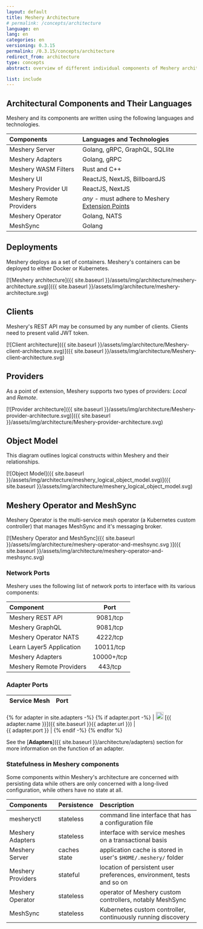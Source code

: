```yaml
---
layout: default
title: Meshery Architecture
# permalink: /concepts/architecture
language: en
lang: en
categories: en
versioning: 0.3.15
permalink: /0.3.15/concepts/architecture
redirect_from: architecture
type: concepts
abstract: overview of different individual components of Meshery architecture and how they interact as a system.

list: include
---
```


## Architectural Components and Their Languages

Meshery and its components are written using the following languages and technologies.

| Components               | Languages and Technologies                                                        |
| :----------------------- | :-------------------------------------------------------------------------------- |
| Meshery Server           | Golang, gRPC, GraphQL, SQLlite                                                    |
| Meshery Adapters         | Golang, gRPC                                                                      |
| Meshery WASM Filters     | Rust and C++                                                                      |
| Meshery UI               | ReactJS, NextJS, BillboardJS                                                      |
| Meshery Provider UI      | ReactJS, NextJS                                                                   |
| Meshery Remote Providers | _any_ - must adhere to Meshery [Extension Points]({{site.baseurl}}/extensibility}}) |
| Meshery Operator         | Golang, NATS                                                                      |
| MeshSync                 | Golang                                                                            |

## Deployments

Meshery deploys as a set of containers. Meshery's containers can be deployed to either Docker or Kubernetes.

[![Meshery architecture]({{ site.baseurl }}/assets/img/architecture/meshery-architecture.svg)]({{ site.baseurl }}/assets/img/architecture/meshery-architecture.svg)

## Clients

Meshery's REST API may be consumed by any number of clients. Clients need to present valid JWT token.

[![Client architecture]({{ site.baseurl }}/assets/img/architecture/Meshery-client-architecture.svg)]({{ site.baseurl }}/assets/img/architecture/Meshery-client-architecture.svg)

## Providers

As a point of extension, Meshery supports two types of providers: _Local_ and _Remote_.

[![Provider architecture]({{ site.baseurl }}/assets/img/architecture/Meshery-provider-architecture.svg)]({{ site.baseurl }}/assets/img/architecture/Meshery-provider-architecture.svg)

## Object Model

This diagram outlines logical constructs within Meshery and their relationships.

[![Object Model]({{ site.baseurl }}/assets/img/architecture/meshery_logical_object_model.svg)]({{ site.baseurl }}/assets/img/architecture/meshery_logical_object_model.svg)

## Meshery Operator and MeshSync
Meshery Operator is the multi-service mesh operator (a Kubernetes custom controller) that manages MeshSync and it's messaging broker.

[![Meshery Operator and MeshSync]({{ site.baseurl }}/assets/img/architecture/meshery-operator-and-meshsync.svg
)]({{ site.baseurl }}/assets/img/architecture/meshery-operator-and-meshsync.svg)

### **Network Ports**

Meshery uses the following list of network ports to interface with its various components:

| Component                |    Port    |
| :----------------------- | :--------: |
| Meshery REST API         |  9081/tcp  |
| Meshery GraphQL          |  9081/tcp  |
| Meshery Operator NATS    |  4222/tcp  |
| Learn Layer5 Application | 10011/tcp  |
| Meshery Adapters         | 10000+/tcp |
| Meshery Remote Providers |  443/tcp   |

### **Adapter Ports**

| Service Mesh | Port |
| :----------- | ---: |
{% for adapter in site.adapters -%}
{% if adapter.port -%}
| <img src="{{ adapter.image }}" style="width:20px" /> [{{ adapter.name }}]({{ site.baseurl }}{{ adapter.url }}) |&nbsp; &nbsp; &nbsp; &nbsp; &nbsp; &nbsp; &nbsp; &nbsp; &nbsp; &nbsp; &nbsp; &nbsp; &nbsp; &nbsp; &nbsp;&nbsp; &nbsp; &nbsp; &nbsp; &nbsp; &nbsp; {{ adapter.port }} |
{% endif -%}
{% endfor %}

See the [**Adapters**]({{ site.baseurl }}/architecture/adapters) section for more information on the function of an adapter.

### **Statefulness in Meshery components**

Some components within Meshery's architecture are concerned with persisting data while others are only
concerned with a long-lived configuration, while others have no state at all.

| Components        | Persistence  | Description                                                           |
| :---------------- | :----------- | :-------------------------------------------------------------------- |
| mesheryctl        | stateless    | command line interface that has a configuration file                  |
| Meshery Adapters  | stateless    | interface with service meshes on a transactional basis                |
| Meshery Server    | caches state | application cache is stored in user's `$HOME/.meshery/` folder        |
| Meshery Providers | stateful     | location of persistent user preferences, environment, tests and so on |
| Meshery Operator  | stateless    | operator of Meshery custom controllers, notably MeshSync              |
| MeshSync          | stateless    | Kubernetes custom controller, continuously running discovery          |
